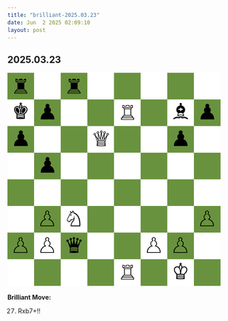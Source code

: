 ```yaml
---
title: "brilliant-2025.03.23"
date: Jun  2 2025 02:09:10
layout: post
---
```


## 2025.03.23

![](images/brilliant-2025.03.23.png)

**Brilliant Move:**

27. Rxb7+!!
